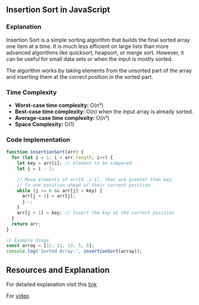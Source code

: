 ## Insertion Sort in JavaScript

### Explanation

Insertion Sort is a simple sorting algorithm that builds the final sorted array one item at a time. It is much less efficient on large lists than more advanced algorithms like quicksort, heapsort, or merge sort. However, it can be useful for small data sets or when the input is mostly sorted.

The algorithm works by taking elements from the unsorted part of the array and inserting them at the correct position in the sorted part.

### Time Complexity

- **Worst-case time complexity:** O(n²)
- **Best-case time complexity:** O(n) when the input array is already sorted.
- **Average-case time complexity:** O(n²)
- **Space Complexity:** O(1)

### Code Implementation

```javascript
function insertionSort(arr) {
  for (let i = 1; i < arr.length; i++) {
    let key = arr[i]; // Element to be compared
    let j = i - 1;

    // Move elements of arr[0..i-1], that are greater than key,
    // to one position ahead of their current position
    while (j >= 0 && arr[j] > key) {
      arr[j + 1] = arr[j];
      j--;
    }
    arr[j + 1] = key; // Insert the key at the correct position
  }
  return arr;
}

// Example Usage
const array = [12, 11, 13, 5, 6];
console.log('Sorted Array:', insertionSort(array));
```

## Resources and Explanation

For detailed explanation visit this [link](https://takeuforward.org/data-structure/insertion-sort-algorithm/)

For [video](https://www.youtube.com/watch?v=HGk_ypEuS24&ab_channel=takeUforward)
